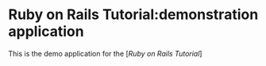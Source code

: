 # Ruby on Rails Tutorial:demonstration application

This is the demo application for the [*Ruby on Rails Tutorial*]


